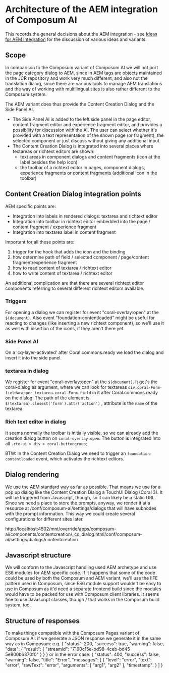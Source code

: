 # Architecture of the AEM integration of Composum AI

This records the general decisions about the AEM integration - see [Ideas for AEM Integration](AEMIntegrationIdeas.md)
for the discussion of various ideas and variants.

## Scope

In comparison to the Composum variant of Composum AI we will not port the page category dialog to AEM, since in AEM 
tags are objects maintained in the JCR repository and work very much different, and also not the translation dialog, 
since there are various tools to manage AEM translations and the way of working with multilingual sites is also 
rather different to the Composum system.

The AEM variant does thus provide the Content Creation Dialog and the Side Panel AI. 

- The Side Panel AI is added to 
the left side panel in the page editor, content fragment editor and experience fragment editor, and provides a 
possibility for discussion with the AI. The user can select whether it's provided with a text representation of the 
  shown page (or fragment), the selected component or just discuss without giving any additional input.
- The Content Creation Dialog is integrated into several places where textareas or richtext editors are shown:
    - text areas in component dialogs and content fragments (icon at the label besides the help icon)
    - the toolbar of a richtext editor in pages, component dialogs, experience fragments or content fragments 
      (additional icon in the toolbar)

## Content Creation Dialog integration points

AEM specific points are:
- Integration into labels in rendered dialogs: textarea and richtext editor
- Integration into toolbar in richtext editor embedded into the page / content fragment / experience fragment
- Integration into textarea label in content fragment

Important for all these points are:
1. trigger for the hook that adds the icon and the binding
2. how determine path of field / selected component / page/content fragment/experience fragment
3. how to read content of textarea / richtext editor
4. how to write content of textarea / richtext editor

An additional complication are that there are several richtext editor components referring to several 
different richtext editors available. 

### Triggers

For opening a dialog we can register for event "coral-overlay:open" at the `$(document)`. 
Also event "foundation-contentloaded" might be useful for reacting to changes (like inserting a new richtext 
component), so we'll use it as well with insertion of the icons, if they aren't there yet.

### Side Panel AI

On a 'cq-layer-activated' after Coral.commons.ready we load the dialog and insert it into the side panel.

### textarea in dialog

We register for event "coral-overlay:open" at the `$(document)`. It get's the coral-dialog as argument, where we can 
look for textareas `div.coral-Form-fieldwrapper textarea.coral-Form-field` in it after Coral.commons.ready on the 
dialog. The path of the element is `$(textarea).closest('form').attr('action')` , attribute is the `name` of the textarea.

### Rich text editor in dialog

It seems normally the toolbar is initially visible, so we can already add the creation dialog button on 
`coral-overlay:open`. The button is integrated into all `.rte-ui > div > coral-buttongroup`; 


BTW: In the Content Creation Dialog we need to trigger an `foundation-contentloaded` event, which activates the 
richtext editors.

## Dialog rendering

We use the AEM standard way as far as possible. That means we use for a pop up dialog like the Content Creation
Dialog a TouchUI Dialog (Coral 3). It will be triggered from Javascript, though, so it can likely be a static URL.
Since we need a place to store the prompts, anyway, we render it at a resource at
/conf/composum-ai/settings/dialogs that will have subnodes with the prompt information. This way we could create 
several configurations for different sites later.

http://localhost:4502/mnt/override/apps/composum-ai/components/contentcreation/_cq_dialog.html/conf/composum-ai/settings/dialogs/contentcreation

## Javascript structure

We will conform to the Javascript handling used AEM archetype and use ES6 modules for AEM specific code. If it 
happens that some of the code could be used by both the Composum and AEM variant, we'll use the IIFE pattern used in 
Composum, since ES6 module support wouldn't be easy to use in Composum as it'd need a separate frontend build since 
the modules would have to be packed for use with Composum client libraries. It seems fine to use Javascript classes, 
though / that works in the Composum build system, too.

## Structure of responses

To make things compatible with the Composum Pages variant of Composum AI: if we generate a JSON response we generate 
it in the same way as in Composum: e.g.
{
    "status": 200,
    "success": true,
    "warning": false,
    "data": {
        "result": {
            "streamid": "7190c15e-bd98-4ceb-bd45-5e800b6370f0"
        }
    }
}
or in the error case:
{
  "status": 400,
  "success": false,
  "warning": false,
  "title": "Error",
  "messages": [
    {
      "level": "error",
      "text": "error",
      "rawText": "error",
      "arguments": [
        "arg1",
        "arg2"
      ],
      "timestamp": <timestamp>
    }
  ]
}
